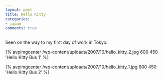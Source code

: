 ```yaml
---
layout: post
title: Hello Kitty
categories:
- japan
comments: true
---
```

Seen on the way to my first day of work in Tokyo:

{% avpimgcenter /wp-content/uploads/2007/10/hello_kitty_2.jpg 600 450 'Hello Kitty Bus 1' %}

{% avpimgcenter /wp-content/uploads/2007/10/hello_kitty_1.jpg 600 450 'Hello Kitty Bus 2' %}
